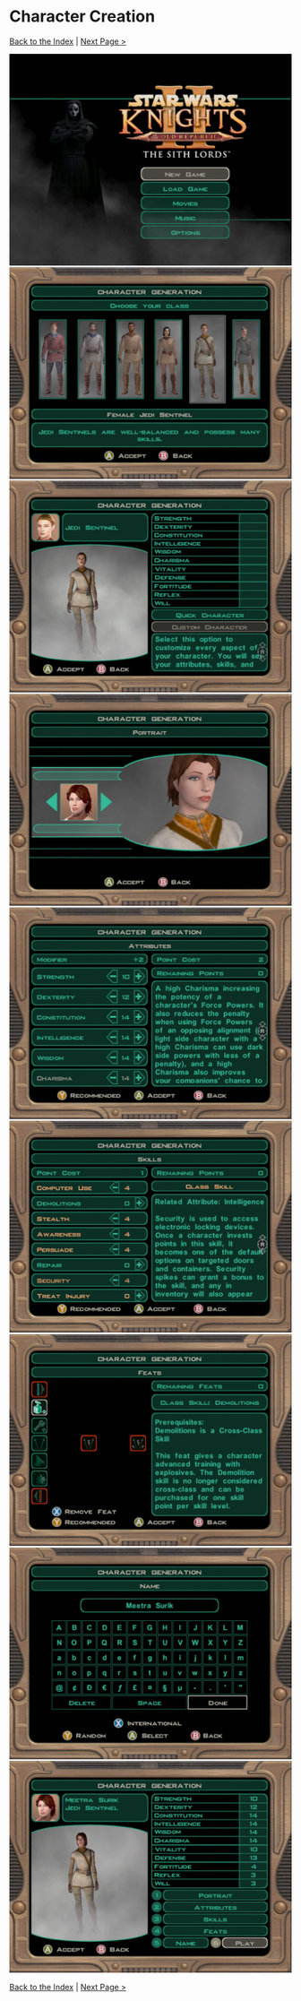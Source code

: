 # Character Creation
 
[Back to the Index](./000_Index.md) | 
[Next Page >](./011_Prologue.md)



![](../resources/images/screenshots/2021-01-02_20-43-35.png)
![](../resources/images/screenshots/2021-01-02_21-12-02.png)
![](../resources/images/screenshots/2021-01-02_21-12-05.png)
![](../resources/images/screenshots/2021-01-02_21-12-19.png)
![](../resources/images/screenshots/2021-01-02_21-12-45.png)
![](../resources/images/screenshots/2021-01-02_21-13-17.png)
![](../resources/images/screenshots/2021-01-02_21-13-37.png)
![](../resources/images/screenshots/2021-01-02_21-14-21.png)
![](../resources/images/screenshots/2021-01-02_21-14-24.png)

[Back to the Index](./000_Index.md) |
[Next Page >](./011_Prologue.md)
